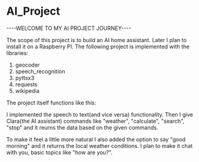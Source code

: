 # AI_Project
----WELCOME TO MY AI PROJECT JOURNEY----

The scope of this project is to build an AI home assistant.
Later I plan to install it on a Raspberry PI.
The following project is implemented with the libraries:

1) geocoder
2) speech_recognition
3) pyttsx3
4) requests
5) wikipedia

The project itself functions like this:

I implemented the speech to text(and vice versa) functionality. Then I give Clara(the AI assistant) commands like "weather", "calculate", "search", "stop" and it reurns the data based on the given commands. 

To make it feel a little more natural I also added the option to say "good morning" and it returns the local weather conditions.
I plan to make it chat with you, basic topics like "how are you?".
